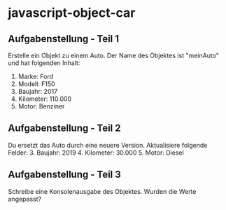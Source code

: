 # javascript-object-car

## Aufgabenstellung - Teil 1
Erstelle ein Objekt zu einem Auto. Der Name des Objektes ist "meinAuto" und hat folgenden Inhalt:
1. Marke: Ford
2. Modell: F150
3. Baujahr: 2017
4. Kilometer: 110.000
5. Motor: Benziner

## Aufgabenstellung - Teil 2
Du ersetzt das Auto durch eine neuere Version. Aktualisiere folgende Felder:
3. Baujahr: 2019
4. Kilometer: 30.000
5. Motor: Diesel

## Aufgabenstellung - Teil 3
Schreibe eine Konsolenausgabe des Objektes. Wurden die Werte angepasst?

